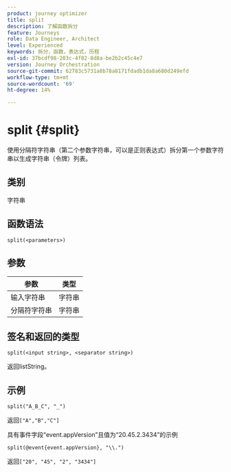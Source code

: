 ```yaml
---
product: journey optimizer
title: split
description: 了解函数拆分
feature: Journeys
role: Data Engineer, Architect
level: Experienced
keywords: 拆分，函数，表达式，历程
exl-id: 37bcdf98-203c-4f82-8d8a-be2b2c45c4e7
version: Journey Orchestration
source-git-commit: 62783c5731a8b78a8171fdadb1da8a680d249efd
workflow-type: tm+mt
source-wordcount: '69'
ht-degree: 14%

---
```


# split {#split}

使用分隔符字符串（第二个参数字符串，可以是正则表达式）拆分第一个参数字符串以生成字符串（令牌）列表。

## 类别

字符串

## 函数语法

`split(<parameters>)`

## 参数

| 参数 | 类型 |
|-----------|------------------|
| 输入字符串 | 字符串 |
| 分隔符字符串 | 字符串 |

## 签名和返回的类型

`split(<input string>, <separator string>)`

返回listString。

## 示例

`split("A_B_C", "_")`

返回`["A","B","C"]`

具有事件字段“event.appVersion”且值为“20.45.2.3434”的示例

`split(@event{event.appVersion}, "\\.")`

返回`["20", "45", "2", "3434"]`
